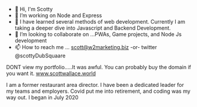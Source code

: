 - 👋 Hi, I'm Scotty
- 👀 I’m working on Node and Express
- 🌱 I have learned several methods of web development. Currently I am taking a deeper dive into Javascript and Backend Development.
- 💞️ I’m looking to collaborate on ...PWAs, Game projects, and Node Js development
- 📫 How to reach me ... scott@w2marketing.biz  -or- twitter @scottyDubSquaare

DONT view my portfolio.....It was awful. You can probably buy the domain if you want it. 
www.scottwallace.world



I am a former restaurant area director. 
I have been a dedicated leader for my teams and employers. 
Covid put me into retirement, and coding was my way out. I began in July 2020



